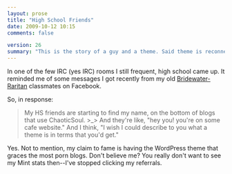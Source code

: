 ```yaml
---
layout: prose
title: "High School Friends"
date: 2009-10-12 10:15
comments: false

version: 26
summary: "This is the story of a guy and a theme. Said theme is reconnecting him with said guy's high school friends on Facebook."
---
```


In one of the few IRC (yes IRC) rooms I still frequent, high school came up. It reminded me of some messages I got recently from my old [Bridewater-Raritan][1] classmates on Facebook.

So, in response:

> My HS friends are starting to find my name, on the bottom of blogs that use ChaoticSoul.
> \>_>
> And they're like, "hey you! you're on some cafe website."
> And I think, "I wish I could describe to you what a theme is in terms that you'd get."

Yes. Not to mention, my claim to fame is having the WordPress theme that graces the most porn blogs. Don't believe me? You really don't want to see my Mint stats then--I've stopped clicking my referrals.

[1]: http://en.wikipedia.org/wiki/Bridgewater-Raritan_High_School
